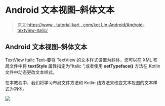 # Android 文本视图–斜体文本

> 原文:[https://www . tutorial kart . com/kot Lin-Android/Android-textview-italic/](https://www.tutorialkart.com/kotlin-android/android-textview-italic/)

## Android 文本视图–斜体文本

TextView Italic Text–要将 TextView 的文本样式设置为斜体，您可以在 XML 布局文件中将 **textStyle** 属性指定为“Italic ”,或者使用 **setTypeface()** 方法在 Kotlin 文件中动态更改文本样式。

在本教程中，我们将学习布局文件方法和 Kotlin 线方法来改变文本视图的文本样式为斜体。

[![](../Images/925da31b32d6bc3827932f6c8afb11bb.png)](https://www.tutorialkart.com/)